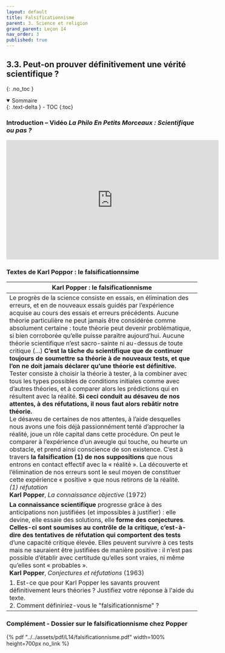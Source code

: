 ```yaml
---
layout: default
title: Falsificationnisme
parent: 3. Science et religion
grand_parent: Leçon 14
nav_order: 3
published: true
---
```


## 3.3. Peut-on prouver définitivement une vérité scientifique ?
{: .no_toc }

<details open markdown="block">
  <summary>
    Sommaire
  </summary>
  {: .text-delta }
- TOC
{:toc}
</details>

### Introduction – Vidéo *La Philo En Petits Morceaux : Scientifique ou pas ?*

<iframe width="560" height="315" src="https://www.youtube.com/embed/nrBJkPyAECE?si=G4U1-GJkheGn8Pj1" title="YouTube video player" frameborder="0" allow="accelerometer; autoplay; clipboard-write; encrypted-media; gyroscope; picture-in-picture; web-share" allowfullscreen></iframe>

### Textes de Karl Poppor : le falsificationnsime

| Karl Popper : le falsificationnisme                          |
| ------------------------------------------------------------ |
| Le  progrès de la science consiste en essais, en élimination des erreurs, et en de nouveaux essais guidés par l’expérience acquise au cours des  essais et erreurs précédents. Aucune théorie particulière ne peut jamais être considérée comme absolument certaine : toute théorie peut devenir  problématique, si bien corroborée qu’elle puisse paraître aujourd’hui.  Aucune théorie scientifique n’est sacro-sainte ni au-dessus de toute  critique (…) **C’est la tâche du scientifique que de continuer toujours de soumettre sa théorie à de nouveaux tests, et que l’on ne doit jamais déclarer qu’une théorie est définitive.** Tester consiste à choisir la  théorie à tester, à la combiner avec tous les types possibles de  conditions initiales comme avec d’autres théories, et à comparer alors  les prédictions qui en résultent avec la réalité. **Si ceci conduit au  désaveu de nos attentes, à des réfutations, il nous faut alors rebâtir  notre théorie.**<br/> Le désaveu de certaines de nos attentes, à l’aide desquelles nous avons  une fois déjà passionnément tenté d’approcher la réalité, joue un rôle  capital dans cette procédure. On peut le comparer à l’expérience d’un  aveugle qui touche, ou heurte un obstacle, et prend ainsi conscience de  son existence. C’est à travers **la falsification (1) de nos suppositions**  que nous entrons en contact effectif avec la « réalité ». La découverte et l’élimination de nos erreurs sont le seul moyen de constituer cette  expérience « positive » que nous retirons de la réalité.<br />*(1) réfutation*<br />**Karl Popper**, *La connaissance objective* (1972) |
| **La connaissance scientifique** progresse grâce à des anticipations non justifiées (et impossibles à justifier) : elle devine, elle essaie des solutions, elle **forme des conjectures**. **Celles-ci sont soumises au contrôle de la critique, c’est-à-dire des tentatives de réfutation qui comportent des tests** d’une capacité critique élevée. Elles peuvent survivre à ces tests mais ne sauraient être justifiées de manière positive : il n’est pas possible d’établir avec certitude qu’elles sont vraies, ni même qu’elles sont « probables ».<br/>**Karl Popper**, *Conjectures et réfutations* (1963) |
| 1. Est-ce que pour Karl Popper les savants prouvent définitivement leurs théories ? Justifiez votre réponse à l'aide du texte. <br />2. Comment définiriez-vous le "falsificationnisme" ? |

### Complément - Dossier sur le falsificationnisme chez Popper

{% pdf "../../assets/pdf/L14/falsificationnisme.pdf" width=100% height=700px no_link %} 